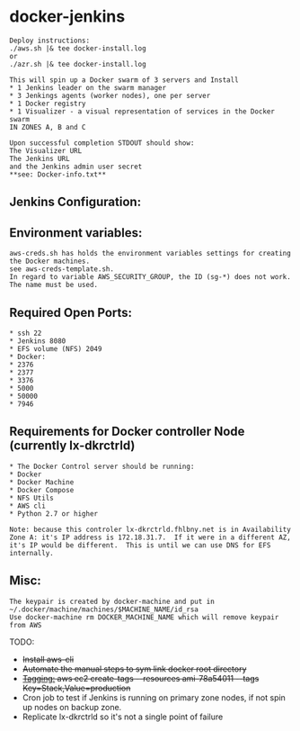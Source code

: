 # docker-jenkins
```
Deploy instructions:
./aws.sh |& tee docker-install.log
or
./azr.sh |& tee docker-install.log

This will spin up a Docker swarm of 3 servers and Install
* 1 Jenkins leader on the swarm manager
* 3 Jenkings agents (worker nodes), one per server
* 1 Docker registry
* 1 Visualizer - a visual representation of services in the Docker swarm
IN ZONES A, B and C

Upon successful completion STDOUT should show:
The Visualizer URL
The Jenkins URL
and the Jenkins admin user secret
**see: Docker-info.txt**
```

## Jenkins Configuration:

## Environment variables:
```
aws-creds.sh has holds the environment variables settings for creating the Docker machines.
see aws-creds-template.sh.
In regard to variable AWS_SECURITY_GROUP, the ID (sg-*) does not work.  The name must be used.
```

## Required Open Ports:
```
* ssh 22
* Jenkins 8080
* EFS volume (NFS) 2049
* Docker:
* 2376
* 2377
* 3376
* 5000
* 50000
* 7946
```

## Requirements for Docker controller Node (currently lx-dkrctrld)
```
* The Docker Control server should be running:
* Docker
* Docker Machine
* Docker Compose
* NFS Utils
* AWS cli
* Python 2.7 or higher

Note: because this controler lx-dkrctrld.fhlbny.net is in Availability Zone A: it's IP address is 172.18.31.7.  If it were in a different AZ, it's IP would be different.  This is until we can use DNS for EFS internally.
```

## Misc:
```
The keypair is created by docker-machine and put in ~/.docker/machine/machines/$MACHINE_NAME/id_rsa
Use docker-machine rm DOCKER_MACHINE_NAME which will remove keypair from AWS
```

TODO:
* ~~Install aws-cli~~
* ~~Automate the manual steps to sym link docker root directory~~
* ~~[Tagging:](https://docs.aws.amazon.com/cli/latest/reference/ec2/create-tags.html) aws ec2 create-tags --resources ami-78a54011 --tags Key=Stack,Value=production~~
* Cron job to test if Jenkins is running on primary zone nodes, if not spin up nodes on backup zone.
* Replicate lx-dkrctrld so it's not a single point of failure
